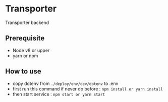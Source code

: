 # Transporter

Transporter backend

## Prerequisite
- Node v8 or upper
- yarn or npm

## How to use
- copy dotenv from `./deploy/env/dev/dotenv` to .env
- first run this command if never do before : `npm install or yarn install`
- then start service : `npm start or yarn start`